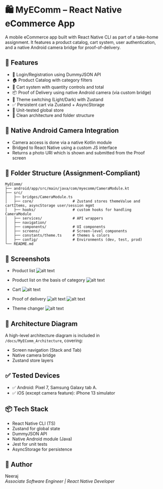 
# 🛍️ MyEComm – React Native eCommerce App

A mobile eCommerce app built with React Native CLI as part of a take-home assignment. It features a product catalog, cart system, user authentication, and a native Android camera bridge for proof-of-delivery.

## 🚀 Features

- 🔐 Login/Registration using DummyJSON API
- 🏠 Product Catalog with category filters
- 🛒 Cart system with quantity controls and total
- 📦 Proof of Delivery using native Android camera (via custom bridge)
- 🎨 Theme switching (Light/Dark) with Zustand
- ✅ Persistent cart via Zustand + AsyncStorage
- 🧪 Unit-tested global store
- 📁 Clean architecture and folder structure

## 📸 Native Android Camera Integration

- Camera access is done via a native Kotlin module
- Bridged to React Native using a custom JS interface
- Returns a photo URI which is shown and submitted from the Proof screen

## 📂 Folder Structure (Assignment-Compliant)

```
MyEComm/
├── android/app/src/main/java/com/myecomm/CameraModule.kt
├── src/
│   ├── bridges/CameraModule.ts
│   ├── core/                  # Zustand stores themeValue and cartItems, asyncStorage user/session mgmt
│   ├── hooks/                 # custom hooks for handling CameraModule
│   ├── services/              # API wrappers
│   ├── navigation/ 
│   ├── components/            # UI components
│   ├── screens/               # Screen-level components
│   ├── constants/theme.ts     # themes & colors
│   ├── config/                # Environments (dev, test, prod)
└── README.md
```


## 📸 Screenshots

- Product list
![alt text](screenshots/image.png)

- Product list on the basis of category
![alt text](screenshots/image-1.png)

- Cart
![alt text](screenshots/image-2.png)

- Proof of delivery
![alt text](screenshots/image-3.png)
![alt text](screenshots/image-5.png)


- Theme changer
![alt text](screenshots/image-4.png)


## 📐 Architecture Diagram

A high-level architecture diagram is included in `/docs/MyEComm_Architecture`, covering:

- Screen navigation (Stack and Tab)
- Native camera bridge
- Zustand store layers

## ✅ Tested Devices

- ✅ Android: Pixel 7, Samsung Galaxy tab A.
- ✅ iOS (except camera feature): iPhone 13 simulator

## 📦 Tech Stack

- React Native CLI (TS)
- Zustand for global state
- DummyJSON API
- Native Android module (Java)
- Jest for unit tests
- AsyncStorage for persistence

## 🙋 Author

Neeraj  
_Associate Software Engineer | React Native Developer_
